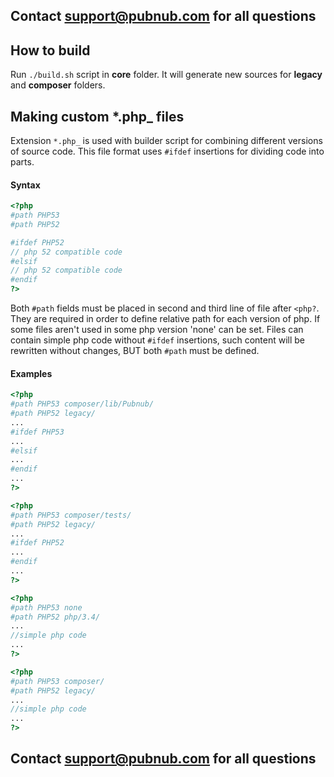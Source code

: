 ## Contact support@pubnub.com for all questions

## How to build

Run ```./build.sh``` script in **core** folder. It will generate new sources for **legacy** and **composer** folders.

## Making custom *.php_ files

  Extension ```*.php_``` is used with builder script for combining different versions of source code.
  This file format uses ```#ifdef``` insertions for dividing code into parts.

#### Syntax

  ``` php
  <?php
  #path PHP53
  #path PHP52

  #ifdef PHP52
  // php 52 compatible code
  #elsif
  // php 52 compatible code
  #endif
  ?>
  ```

  Both ```#path``` fields must be placed in second and third line of file after ```<php?```.
  They are required in order to define relative path for each version of php.
  If some files aren't used in some php version 'none' can be set.
  Files can contain simple php code without ```#ifdef``` insertions, such content will be rewritten without changes,
  BUT both ```#path``` must be defined.

#### Examples

  ``` php
  <?php
  #path PHP53 composer/lib/Pubnub/
  #path PHP52 legacy/
  ...
  #ifdef PHP53
  ...
  #elsif
  ...
  #endif
  ...
  ?>
  ```

  ``` php
  <?php
  #path PHP53 composer/tests/
  #path PHP52 legacy/
  ...
  #ifdef PHP52
  ...
  #endif
  ...
  ?>
  ```

  ``` php
  <?php
  #path PHP53 none
  #path PHP52 php/3.4/
  ...
  //simple php code
  ...
  ?>
  ```

  ``` php
  <?php
  #path PHP53 composer/
  #path PHP52 legacy/
  ...
  //simple php code
  ...
  ?>
  ```
  ## Contact support@pubnub.com for all questions
